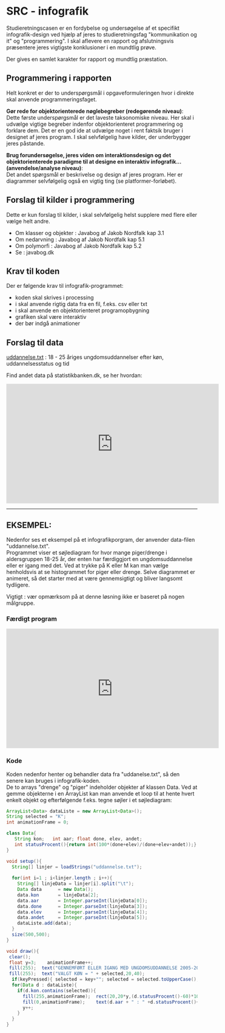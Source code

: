 # SRC - infografik 

Studieretningscasen er en fordybelse og undersøgelse af et specifikt infografik-design ved hjælp af jeres to studieretningsfag "kommunikation og it" og "programmering". I skal aflevere en rapport og afslutningsvis præsentere jeres vigtigste konklusioner i en mundtlig prøve.  

Der gives en samlet karakter for rapport og mundtlig præstation.  

## Programmering i rapporten

Helt konkret er der to underspørgsmål i opgaveformuleringen hvor i direkte skal anvende programmeringsfaget.

**Gør rede for objektorienterede nøglebegreber (redegørende niveau)**:     
Dette første underspørgsmål er det laveste taksonomiske niveau. Her skal i udvælge vigtige begreber indenfor objektorienteret programmering og forklare dem. Det er en god ide at udvælge noget i rent faktsik bruger i designet af jeres program. I skal selvfølgelig have kilder, der underbygger jeres påstande.

**Brug forundersøgelse, jeres viden om interaktionsdesign og det objektorienterede paradigme til at designe en interaktiv infografik... (anvendelse/analyse niveau)**:          
Det andet spørgsmål er beskrivelse og design af jeres program. Her er diagrammer selvfølgelig også en vigtig ting (se platformer-forløbet).

## Forslag til kilder i programmering

Dette er kun forslag til kilder, i skal selvfølgelig helst supplere med flere eller vælge helt andre. 

- Om klasser og objekter : Javabog af Jakob Nordfalk kap 3.1
- Om nedarvning : Javabog af Jakob Nordfalk kap 5.1
- Om polymorfi : Javabog af Jakob Nordfalk kap 5.2
- Se : javabog.dk

## Krav til koden

Der er følgende krav til infografik-programmet:

- koden skal skrives i processing
- i skal anvende rigtig data fra en fil, f.eks. csv eller txt
- i skal anvende en objektorienteret programopbygning
- grafiken skal være interaktiv 
- der bør indgå animationer

## Forslag til data

[uddannelse.txt](uddannelse.txt) : 18 - 25 åriges ungdomsuddannelser efter køn, uddannelsesstatus og tid  

Find andet data på statistikbanken.dk, se her hvordan:

<iframe width="560" height="315" src="https://www.youtube.com/embed/36tCXzs0e7c" title="YouTube video player" frameborder="0" allow="accelerometer; autoplay; clipboard-write; encrypted-media; gyroscope; picture-in-picture; web-share" allowfullscreen></iframe>


-----------------------------------------------------------------------------------------------

## EKSEMPEL:

Nedenfor ses et eksempel på et infografikporgram, der anvender data-filen "uddannelse.txt".   
Programmet viser et søjlediagram for hvor mange piger/drenge i aldersgruppen 18-25 år, der enten har færdiggjort en ungdomsuddannelse eller er igang med det. 
Ved at trykke på K eller M kan man vælge henholdsvis at se histogrammet for piger eller drenge. 
Selve diagrammet er animeret, så det starter med at være gennemsigtigt og bliver langsomt tydligere.

Vigtigt : vær opmærksom på at denne løsning ikke er baseret på nogen målgruppe. 

### Færdigt program
<iframe width="560" height="315" src="https://www.youtube.com/embed/LTdeRkDg3SQ" title="YouTube video player" frameborder="0" allow="accelerometer; autoplay; clipboard-write; encrypted-media; gyroscope; picture-in-picture; web-share" allowfullscreen></iframe>

### Kode 

Koden nedenfor henter og behandler data fra "uddanelse.txt", så den senere kan bruges i infografik-koden.   
De to arrays "drenge" og "piger" indeholder objekter af klassen Data. Ved at gemme objekterne i en ArrayList kan man anvende et loop til at hente hvert enkelt objekt og efterfølgende f.eks. tegne søjler i et søjlediagram: 

```java
ArrayList<Data> dataListe = new ArrayList<Data>();
String selected = "K";  
int animationFrame = 0;  

class Data{
   String kon;   int aar; float done, elev, andet;
   int statusProcent(){return int(100*(done+elev)/(done+elev+andet));} //uddannet eller i uddannelse
}

void setup(){
  String[] linjer = loadStrings("uddannelse.txt");
 
  for(int i=1 ; i<linjer.length ; i++){
    String[] linjeData = linjer[i].split("\t");
    Data data      = new Data();
    data.kon       = linjeData[2]; 
    data.aar       = Integer.parseInt(linjeData[0]);
    data.done      = Integer.parseInt(linjeData[3]);
    data.elev      = Integer.parseInt(linjeData[4]);
    data.andet     = Integer.parseInt(linjeData[5]);
    dataListe.add(data);
  }
  size(500,500);
}

void draw(){
 clear();
 float y=3;    animationFrame++;
 fill(255);  text("GENNEMFØRT ELLER IGANG MED UNGDOMSUDDANNELSE 2005-2021 18-21 ÅR",20,20);
 fill(255);  text("VALGT KØN = " + selected,20,40); 
  if(keyPressed){ selected = key+""; selected = selected.toUpperCase(); animationFrame = 0;} //Tryk på "K" eller "M"
  for(Data d : dataListe){
    if(d.kon.contains(selected)){
      fill(255,animationFrame);  rect(20,20*y,(d.statusProcent()-60)*10,20);
      fill(0,animationFrame);    text(d.aar + " : " +d.statusProcent()+"%",24,20*(y+1)-4);
      y++;
    }  
  }
}
```
